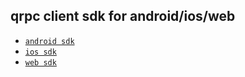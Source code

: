 ## qrpc client sdk for android/ios/web



- [`android sdk`](https://github.com/zhangxq/QRPC-Android)
- [`ios sdk`](https://github.com/pjocer/QRPC-iOS)
- [`web sdk`](https://github.com/zzf03680147/qrpc-web)